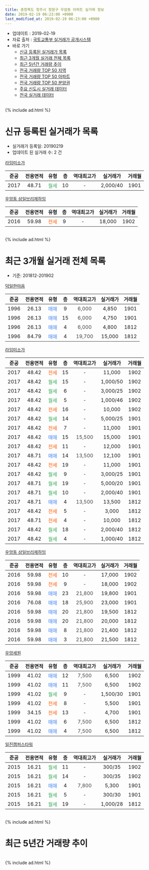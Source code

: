 ```yaml
---
title: 충청북도 청주시 청원구 우암동 아파트 실거래 정보
date: 2019-02-19 06:23:00 +0900
last_modified_at: 2019-02-19 06:23:00 +0900
---
```


* 업데이트 : 2019-02-19
* 자료 출처 : [국토교통부 실거래가 공개시스템](http://rt.molit.go.kr)
* 바로 가기
    * [신규 등록된 실거래가 목록](#신규-등록된-실거래가-목록)
    * [최근 3개월 실거래 전체 목록](#최근-3개월-실거래-전체-목록)
    * [최근 5년간 거래량 추이](#최근-5년간-거래량-추이)
    * [전국 거래량 TOP 50 지역](https://ayogom.github.io/apt-trade-info/최근-3개월-전국에서-가장-거래가-많이-발생한-지역)
    * [전국 거래량 TOP 50 아파트](https://ayogom.github.io/apt-trade-info/최근-3개월-전국에서-가장-거래가-많이-발생한-아파트)
    * [전국 거래량 TOP 50 분양권](https://ayogom.github.io/apt-trade-info/최근-3개월-전국에서-가장-거래가-많이-발생한-분양권)
    * [주요 신도시 실거래 데이터](https://ayogom.github.io/apt-trade-info/주요-신도시)
    * [전국 실거래 데이터](https://ayogom.github.io/apt-trade-info/전국)
<br>
{% include ad.html %}
<br>

# 신규 등록된 실거래가 목록
* 실거래가 등록일: 20190219
* 업데이트 된 실거래 수: 2 건


[라임미소가](https://search.naver.com/search.naver?query=%EC%B6%A9%EC%B2%AD%EB%B6%81%EB%8F%84+%EC%B2%AD%EC%A3%BC%EC%8B%9C+%EC%B2%AD%EC%9B%90%EA%B5%AC+%EC%9A%B0%EC%95%94%EB%8F%99+%EB%9D%BC%EC%9E%84%EB%AF%B8%EC%86%8C%EA%B0%80)

|준공|전용면적|유형|층|역대최고가|실거래가|거래월|
|:---:|:---:|:---:|:---:|:---:|:---:|:---:|
|2017|48.71|<span style="color:#34a853">월세</span>|10|<span style="color:#444444">-</span>|2,000/40|1901|

[우암동 삼일브리제하임](https://search.naver.com/search.naver?query=%EC%B6%A9%EC%B2%AD%EB%B6%81%EB%8F%84+%EC%B2%AD%EC%A3%BC%EC%8B%9C+%EC%B2%AD%EC%9B%90%EA%B5%AC+%EC%9A%B0%EC%95%94%EB%8F%99+%EC%9A%B0%EC%95%94%EB%8F%99+%EC%82%BC%EC%9D%BC%EB%B8%8C%EB%A6%AC%EC%A0%9C%ED%95%98%EC%9E%84)

|준공|전용면적|유형|층|역대최고가|실거래가|거래월|
|:---:|:---:|:---:|:---:|:---:|:---:|:---:|
|2016|59.98|<span style="color:#ff5a00">전세</span>|9|<span style="color:#444444">-</span>|18,000|1902|


<br>
{% include ad.html %}
<br>

# 최근 3개월 실거래 전체 목록
* 기준: 201812-201902


[덕일한마음](https://search.naver.com/search.naver?query=%EC%B6%A9%EC%B2%AD%EB%B6%81%EB%8F%84+%EC%B2%AD%EC%A3%BC%EC%8B%9C+%EC%B2%AD%EC%9B%90%EA%B5%AC+%EC%9A%B0%EC%95%94%EB%8F%99+%EB%8D%95%EC%9D%BC%ED%95%9C%EB%A7%88%EC%9D%8C)

|준공|전용면적|유형|층|역대최고가|실거래가|거래월|
|:---:|:---:|:---:|:---:|:---:|:---:|:---:|
|1996|26.13|<span style="color:#4285f3">매매</span>|9|<span style="color:#444444">6,000</span>|4,850|1901|
|1996|26.13|<span style="color:#4285f3">매매</span>|15|<span style="color:#444444">6,000</span>|4,750|1901|
|1996|26.13|<span style="color:#4285f3">매매</span>|4|<span style="color:#444444">6,000</span>|4,800|1812|
|1996|84.79|<span style="color:#4285f3">매매</span>|4|<span style="color:#444444">19,700</span>|15,000|1812|

[라임미소가](https://search.naver.com/search.naver?query=%EC%B6%A9%EC%B2%AD%EB%B6%81%EB%8F%84+%EC%B2%AD%EC%A3%BC%EC%8B%9C+%EC%B2%AD%EC%9B%90%EA%B5%AC+%EC%9A%B0%EC%95%94%EB%8F%99+%EB%9D%BC%EC%9E%84%EB%AF%B8%EC%86%8C%EA%B0%80)

|준공|전용면적|유형|층|역대최고가|실거래가|거래월|
|:---:|:---:|:---:|:---:|:---:|:---:|:---:|
|2017|48.42|<span style="color:#ff5a00">전세</span>|15|<span style="color:#444444">-</span>|11,000|1902|
|2017|48.42|<span style="color:#34a853">월세</span>|15|<span style="color:#444444">-</span>|1,000/50|1902|
|2017|48.42|<span style="color:#34a853">월세</span>|6|<span style="color:#444444">-</span>|3,000/25|1902|
|2017|48.42|<span style="color:#34a853">월세</span>|5|<span style="color:#444444">-</span>|1,000/46|1902|
|2017|48.42|<span style="color:#ff5a00">전세</span>|16|<span style="color:#444444">-</span>|10,000|1902|
|2017|48.42|<span style="color:#34a853">월세</span>|14|<span style="color:#444444">-</span>|5,000/25|1901|
|2017|48.42|<span style="color:#ff5a00">전세</span>|7|<span style="color:#444444">-</span>|11,000|1901|
|2017|48.42|<span style="color:#4285f3">매매</span>|15|<span style="color:#444444">15,500</span>|15,000|1901|
|2017|48.42|<span style="color:#ff5a00">전세</span>|11|<span style="color:#444444">-</span>|12,000|1901|
|2017|48.71|<span style="color:#4285f3">매매</span>|14|<span style="color:#444444">13,500</span>|12,100|1901|
|2017|48.42|<span style="color:#ff5a00">전세</span>|19|<span style="color:#444444">-</span>|11,000|1901|
|2017|48.42|<span style="color:#34a853">월세</span>|9|<span style="color:#444444">-</span>|3,000/25|1901|
|2017|48.71|<span style="color:#34a853">월세</span>|19|<span style="color:#444444">-</span>|5,000/20|1901|
|2017|48.71|<span style="color:#34a853">월세</span>|10|<span style="color:#444444">-</span>|2,000/40|1901|
|2017|48.71|<span style="color:#4285f3">매매</span>|4|<span style="color:#444444">13,500</span>|13,500|1812|
|2017|48.42|<span style="color:#ff5a00">전세</span>|5|<span style="color:#444444">-</span>|3,000|1812|
|2017|48.71|<span style="color:#ff5a00">전세</span>|4|<span style="color:#444444">-</span>|10,000|1812|
|2017|48.42|<span style="color:#34a853">월세</span>|18|<span style="color:#444444">-</span>|2,000/40|1812|
|2017|48.42|<span style="color:#34a853">월세</span>|4|<span style="color:#444444">-</span>|1,000/40|1812|

[우암동 삼일브리제하임](https://search.naver.com/search.naver?query=%EC%B6%A9%EC%B2%AD%EB%B6%81%EB%8F%84+%EC%B2%AD%EC%A3%BC%EC%8B%9C+%EC%B2%AD%EC%9B%90%EA%B5%AC+%EC%9A%B0%EC%95%94%EB%8F%99+%EC%9A%B0%EC%95%94%EB%8F%99+%EC%82%BC%EC%9D%BC%EB%B8%8C%EB%A6%AC%EC%A0%9C%ED%95%98%EC%9E%84)

|준공|전용면적|유형|층|역대최고가|실거래가|거래월|
|:---:|:---:|:---:|:---:|:---:|:---:|:---:|
|2016|59.98|<span style="color:#ff5a00">전세</span>|10|<span style="color:#444444">-</span>|17,000|1902|
|2016|59.98|<span style="color:#ff5a00">전세</span>|9|<span style="color:#444444">-</span>|18,000|1902|
|2016|59.98|<span style="color:#4285f3">매매</span>|23|<span style="color:#444444">21,800</span>|19,800|1901|
|2016|76.08|<span style="color:#4285f3">매매</span>|18|<span style="color:#444444">25,900</span>|23,000|1901|
|2016|59.98|<span style="color:#4285f3">매매</span>|20|<span style="color:#444444">21,800</span>|19,500|1812|
|2016|59.98|<span style="color:#4285f3">매매</span>|20|<span style="color:#444444">21,800</span>|20,000|1812|
|2016|59.98|<span style="color:#4285f3">매매</span>|8|<span style="color:#444444">21,800</span>|21,400|1812|
|2016|59.98|<span style="color:#4285f3">매매</span>|3|<span style="color:#444444">21,800</span>|21,500|1812|

[우암세원](https://search.naver.com/search.naver?query=%EC%B6%A9%EC%B2%AD%EB%B6%81%EB%8F%84+%EC%B2%AD%EC%A3%BC%EC%8B%9C+%EC%B2%AD%EC%9B%90%EA%B5%AC+%EC%9A%B0%EC%95%94%EB%8F%99+%EC%9A%B0%EC%95%94%EC%84%B8%EC%9B%90)

|준공|전용면적|유형|층|역대최고가|실거래가|거래월|
|:---:|:---:|:---:|:---:|:---:|:---:|:---:|
|1999|41.02|<span style="color:#4285f3">매매</span>|12|<span style="color:#444444">7,500</span>|6,500|1902|
|1999|41.02|<span style="color:#4285f3">매매</span>|11|<span style="color:#444444">7,500</span>|6,500|1902|
|1999|41.02|<span style="color:#34a853">월세</span>|9|<span style="color:#444444">-</span>|1,500/30|1901|
|1999|41.02|<span style="color:#ff5a00">전세</span>|8|<span style="color:#444444">-</span>|5,500|1901|
|1999|34.15|<span style="color:#ff5a00">전세</span>|13|<span style="color:#444444">-</span>|4,700|1901|
|1999|41.02|<span style="color:#4285f3">매매</span>|6|<span style="color:#444444">7,500</span>|6,500|1812|
|1999|41.02|<span style="color:#4285f3">매매</span>|4|<span style="color:#444444">7,500</span>|6,500|1812|

[일진캠퍼스타워](https://search.naver.com/search.naver?query=%EC%B6%A9%EC%B2%AD%EB%B6%81%EB%8F%84+%EC%B2%AD%EC%A3%BC%EC%8B%9C+%EC%B2%AD%EC%9B%90%EA%B5%AC+%EC%9A%B0%EC%95%94%EB%8F%99+%EC%9D%BC%EC%A7%84%EC%BA%A0%ED%8D%BC%EC%8A%A4%ED%83%80%EC%9B%8C)

|준공|전용면적|유형|층|역대최고가|실거래가|거래월|
|:---:|:---:|:---:|:---:|:---:|:---:|:---:|
|2015|16.21|<span style="color:#34a853">월세</span>|11|<span style="color:#444444">-</span>|300/35|1902|
|2015|16.21|<span style="color:#34a853">월세</span>|14|<span style="color:#444444">-</span>|300/35|1902|
|2015|16.21|<span style="color:#4285f3">매매</span>|4|<span style="color:#444444">7,800</span>|5,300|1901|
|2015|16.21|<span style="color:#34a853">월세</span>|5|<span style="color:#444444">-</span>|300/30|1901|
|2015|16.21|<span style="color:#34a853">월세</span>|19|<span style="color:#444444">-</span>|1,000/28|1812|


<br>
{% include ad.html %}
<br>

# 최근 5년간 거래량 추이


<div style="width:100%;">
    <canvas id="deal_progress" height="200"></canvas>
</div>

<script>
new Chart(document.getElementById("deal_progress"), {
    type: 'line',
    data: {
        labels: ['201402','201403','201404','201405','201406','201407','201408','201409','201410','201411','201412','201501','201502','201503','201504','201505','201506','201507','201508','201509','201510','201511','201512','201601','201602','201603','201604','201605','201606','201607','201608','201609','201610','201611','201612','201701','201702','201703','201704','201705','201706','201707','201708','201709','201710','201711','201712','201801','201802','201803','201804','201805','201806','201807','201808','201809','201810','201811','201812','201901','201902'],
        datasets: [{
            label: '매매',
            pointRadius: 1,
            data: [6, 12, 9, 11, 6, 6, 2, 3, 4, 3, 6, 2, 5, 8, 10, 4, 4, 8, 4, 7, 8, 6, 5, 4, 11, 18, 6, 3, 5, 10, 3, 4, 6, 4, 6, 6, 8, 6, 4, 6, 7, 7, 7, 6, 6, 4, 6, 10, 6, 4, 9, 8, 3, 7, 3, 3, 6, 4, 9, 7, 2],
            borderColor: "rgba(255, 201, 14, 1)",
            backgroundColor: "rgba(255, 201, 14, 0.5)",
            fill: false,
            lineTension: 0
        },{
            label: '전월세',
            pointRadius: 1,
            data: [4, 5, 7, 3, 3, 1, 4, 2, 3, 1, 2, 5, 3, 7, 3, 2, 5, 2, 2, 2, 5, 5, 4, 9, 5, 6, 3, 4, 3, 2, 2, 5, 9, 9, 8, 11, 6, 5, 8, 8, 7, 10, 6, 9, 9, 16, 24, 46, 18, 9, 3, 9, 13, 27, 12, 8, 5, 14, 5, 11, 9],
            borderColor: "rgba(0, 141, 185, 1)",
            backgroundColor: "rgba(0, 141, 185, 0.5)",
            fill: false,
            lineTension: 0
        }
        ]
    },
    options: {
        responsive: true,
        title: {
            display: false
        },
        tooltips: {
            mode: 'index',
            intersect: false
        },
        hover: {
            mode: 'nearest',
            intersect: true
        },
        scales: {
            xAxes: [{
                display: true,
                scaleLabel: {
                    display: true,
                    labelString: '년/월'
                }
            }],
            yAxes: [{
                display: true,
                ticks: {
                    suggestedMin: 0,
                },
                scaleLabel: {
                    display: true,
                    labelString: '실거래 수'
                }
            }]
        }
    }
});

</script>


<br>
{% include ad.html %}
<br>

